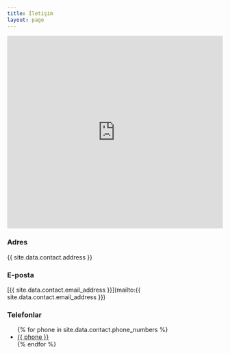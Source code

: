 ```yaml
---
title: İletişim
layout: page
---
```


<iframe src="https://www.google.com/maps/embed?pb=!1m18!1m12!1m3!1d3009.4804046389168!2d28.972039615856986!3d41.036622325628215!2m3!1f0!2f0!3f0!3m2!1i1024!2i768!4f13.1!3m3!1m2!1s0x14cab75e6e1e922f%3A0x51fe7412ffe7e381!2zRW1pbiBDYW1pIFNrLiBObzo1NSwgS2FseW9uY3UgS3VsbHXEn3UsIDM0NDM1IEJleW_En2x1L8Swc3RhbmJ1bCwgVMO8cmtpeWU!5e0!3m2!1str!2s!4v1445786675025" height="450" width="100%" frameborder="0" style="border:0"></iframe>

### Adres
{{ site.data.contact.address }}

### E-posta
[{{ site.data.contact.email_address }}](mailto:{{ site.data.contact.email_address }})

### Telefonlar
<ul>
{% for phone in site.data.contact.phone_numbers %}
  <li><a href="tel:{{ phone }}">{{ phone }}</a></li>
{% endfor %}
</ul>